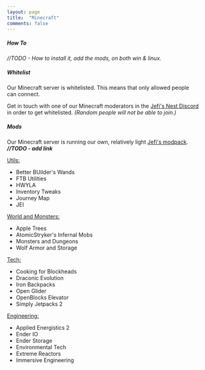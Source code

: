 ```yaml
---
layout: page
title:  "Minecraft"
comments: false
---
```

##### How To

_//TODO - How to install it, add the mods, on both win & linux._

##### Whitelist

Our Minecraft server is whitelisted. This means that only allowed people can connect.

Get in touch with one of our Minecraft moderators in the [Jefi's Nest Discord](https://discord.gg/) in order to get whitelisted. _(Random people will not be able to join.)_

##### Mods

Our Minecraft server is running our own, relatively light [Jefi's modpack](). _**//TODO - add link**_

<u>Utils:</u>
* Better BUilder's Wands
* FTB Utilities
* HWYLA
* Inventory Tweaks
* Journey Map
* JEI

<u>World and Monsters:</u>
* Apple Trees
* AtomicStryker's Infernal Mobs
* Monsters and Dungeons
* Wolf Armor and Storage

<u>Tech:</u>
* Cooking for Blockheads
* Draconic Evolution
* Iron Backpacks
* Open Glider
* OpenBlocks Elevator
* Simply Jetpacks 2

<u>Engineering:</u>
* Applied Energistics 2
* Ender IO
* Ender Storage
* Environmental Tech
* Extreme Reactors
* Immersive Engineering

